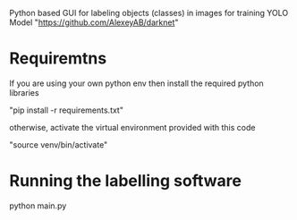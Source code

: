 

Python based GUI for labeling objects (classes) in images for training YOLO Model "https://github.com/AlexeyAB/darknet" 

# Requiremtns
If you are using your own python env then install the required python libraries

"pip install -r requirements.txt"

otherwise, activate the virtual environment provided with this code

"source venv/bin/activate"



# Running the labelling software

python main.py

